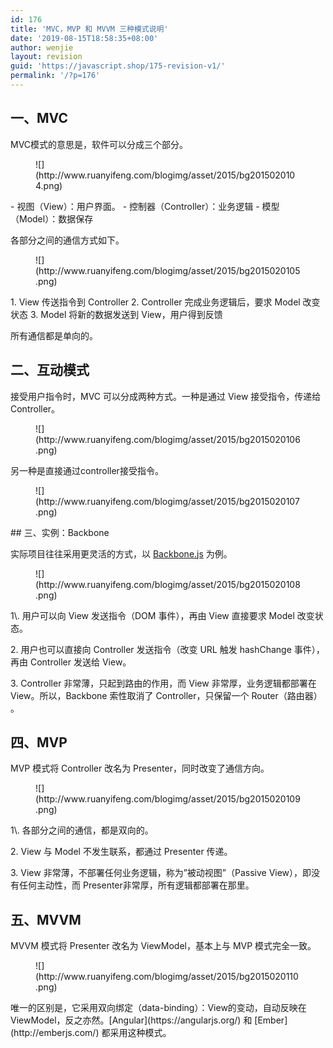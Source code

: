 ```yaml
---
id: 176
title: 'MVC，MVP 和 MVVM 三种模式说明'
date: '2019-08-15T18:58:35+08:00'
author: wenjie
layout: revision
guid: 'https://javascript.shop/175-revision-v1/'
permalink: '/?p=176'
---
```


## 一、MVC

MVC模式的意思是，软件可以分成三个部分。

<figure class="wp-block-image">![](http://www.ruanyifeng.com/blogimg/asset/2015/bg2015020104.png)</figure>- 视图（View）：用户界面。
- 控制器（Controller）：业务逻辑
- 模型（Model）：数据保存

各部分之间的通信方式如下。

<figure class="wp-block-image">![](http://www.ruanyifeng.com/blogimg/asset/2015/bg2015020105.png)</figure>1. View 传送指令到 Controller
2. Controller 完成业务逻辑后，要求 Model 改变状态
3. Model 将新的数据发送到 View，用户得到反馈

所有通信都是单向的。

## 二、互动模式

接受用户指令时，MVC 可以分成两种方式。一种是通过 View 接受指令，传递给 Controller。

<figure class="wp-block-image">![](http://www.ruanyifeng.com/blogimg/asset/2015/bg2015020106.png)</figure>另一种是直接通过controller接受指令。

<figure class="wp-block-image">![](http://www.ruanyifeng.com/blogimg/asset/2015/bg2015020107.png)</figure>## 三、实例：Backbone

实际项目往往采用更灵活的方式，以 [Backbone.js](http://documentcloud.github.com/backbone) 为例。

<figure class="wp-block-image">![](http://www.ruanyifeng.com/blogimg/asset/2015/bg2015020108.png)</figure>1\. 用户可以向 View 发送指令（DOM 事件），再由 View 直接要求 Model 改变状态。

2\. 用户也可以直接向 Controller 发送指令（改变 URL 触发 hashChange 事件），再由 Controller 发送给 View。

3\. Controller 非常薄，只起到路由的作用，而 View 非常厚，业务逻辑都部署在 View。所以，Backbone 索性取消了 Controller，只保留一个 Router（路由器） 。

## 四、MVP

MVP 模式将 Controller 改名为 Presenter，同时改变了通信方向。

<figure class="wp-block-image">![](http://www.ruanyifeng.com/blogimg/asset/2015/bg2015020109.png)</figure>1\. 各部分之间的通信，都是双向的。

2\. View 与 Model 不发生联系，都通过 Presenter 传递。

3\. View 非常薄，不部署任何业务逻辑，称为”被动视图”（Passive View），即没有任何主动性，而 Presenter非常厚，所有逻辑都部署在那里。

## 五、MVVM

MVVM 模式将 Presenter 改名为 ViewModel，基本上与 MVP 模式完全一致。

<figure class="wp-block-image">![](http://www.ruanyifeng.com/blogimg/asset/2015/bg2015020110.png)</figure>唯一的区别是，它采用双向绑定（data-binding）：View的变动，自动反映在 ViewModel，反之亦然。[Angular](https://angularjs.org/) 和 [Ember](http://emberjs.com/) 都采用这种模式。